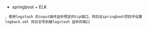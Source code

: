 * springboot + ELK
```$xslt
、使用logstash 的input插件监听预定的tcp端口，然后在springboot项目中设置logback.xml 将日志写到被logstash 监听的端口
```